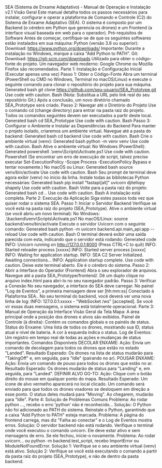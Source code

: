 SEA (Sistema de Enxame Adaptativo) - Manual de Operação e Instalação v2.1
Visão Geral
Este manual detalha todos os passos necessários para instalar, configurar e operar a plataforma de Comando e Controle (C2) do Sistema de Enxame Adaptativo (SEA). O sistema é composto por um Backend (o cérebro em Python que gerencia os drones) e um Frontend (a interface visual baseada em web para o operador).
Pré-requisitos de Software
Antes de começar, certifique-se de que os seguintes softwares estão instalados em sua máquina:
Python (versão 3.8 ou superior):
Download: https://www.python.org/downloads/
Importante: Durante a instalação no Windows, marque a caixa "Add Python to PATH".
Git:
Download: https://git-scm.com/downloads
Utilizado para obter o código-fonte do projeto.
Um navegador web moderno: Google Chrome ou Mozilla Firefox são recomendados.
Parte 1: Instalação e Configuração Inicial (Executar apenas uma vez)
Passo 1: Obter o Código-Fonte
Abra um terminal (PowerShell ou CMD no Windows, Terminal no macOS/Linux) e execute o seguinte comando para clonar o repositório do projeto para sua máquina.
Generated bash
git clone https://github.com/seu-usuario/SEA_Prototype.git
Use code with caution.
Bash
(Nota: Substitua a URL pelo link real do seu repositório Git.)
Após a conclusão, um novo diretório chamado SEA_Prototype será criado.
Passo 2: Navegar até o Diretório do Projeto
Use o comando cd (change directory) para entrar na pasta raiz do projeto. Todos os comandos seguintes devem ser executados a partir deste local.
Generated bash
cd SEA_Prototype
Use code with caution.
Bash
Passo 3: Configurar o Ambiente e Instalar as Dependências do Backend
Para manter o projeto isolado, criaremos um ambiente virtual.
Navegue até a pasta do backend:
Generated bash
cd backend
Use code with caution.
Bash
Crie o ambiente virtual (venv):
Generated bash
python -m venv venv
Use code with caution.
Bash
Ative o ambiente virtual:
No Windows (PowerShell):
Generated powershell
.\venv\Scripts\Activate.ps1
Use code with caution.
Powershell
(Se encontrar um erro de execução de script, talvez precise executar Set-ExecutionPolicy -Scope Process -ExecutionPolicy Bypass e tentar novamente.)
No macOS ou Linux:
Generated bash
source venv/bin/activate
Use code with caution.
Bash
Seu prompt de terminal deve agora exibir (venv) no início da linha.
Instale todas as bibliotecas Python necessárias:
Generated bash
pip install "fastapi[all]" uvicorn djitellopy shapely
Use code with caution.
Bash
Volte para a pasta raiz do projeto:
Generated bash
cd ..
Use code with caution.
Bash
A instalação está completa.
Parte 2: Execução da Aplicação
Siga estes passos toda vez que quiser rodar o sistema SEA.
Passo 1: Iniciar o Servidor Backend
Verifique se você está na pasta raiz do projeto (SEA_Prototype).
Ative o ambiente virtual (se você abriu um novo terminal):
No Windows: .\backend\venv\Scripts\Activate.ps1
No macOS/Linux: source backend/venv/bin/activate
Execute o servidor Uvicorn com o seguinte comando:
Generated bash
python -m uvicorn backend.api.main_api:app --reload
Use code with caution.
Bash
O terminal deverá exibir uma saída parecida com esta, indicando que o servidor está rodando:
Generated code
INFO:     Uvicorn running on http://127.0.0.1:8000 (Press CTRL+C to quit)
INFO:     Started reloader process [xxxxx]
INFO:     Started server process [xxxxx]
INFO:     Waiting for application startup.
INFO:     SEA C2 Server Initialized. Awaiting connections...
INFO:     Application startup complete.
Use code with caution.
Deixe este terminal aberto. Ele é o cérebro do sistema.
Passo 2: Abrir a Interface do Operador (Frontend)
Abra o seu explorador de arquivos.
Navegue até a pasta SEA_Prototype/frontend/.
Dê um duplo clique no arquivo index.html para abri-lo no seu navegador padrão.
Passo 3: Verificar a Conexão
No seu navegador, a interface do SEA deve carregar. No painel "Log de Eventos", a primeira mensagem deve ser [hh:mm:ss] Conectado à Plataforma SEA..
No seu terminal do backend, você deverá ver uma nova linha de log: INFO: 127.0.0.1:xxxxx - "WebSocket /ws" [accepted].
Se você vir essas duas mensagens, o sistema está totalmente operacional.
Parte 3: Manual de Operação da Interface
Visão Geral da Tela
Mapa: A área principal onde a posição dos drones e alvos são exibidos.
Painel de Controle (à direita): Contém os comandos globais e os painéis de status.
Status do Enxame: Uma lista de todos os drones, mostrando sua ID, status atual e nível de bateria. A cor à esquerda indica o status.
Log de Eventos: Um registro em tempo real de todas as ações e mudanças de status importantes.
Comandos Disponíveis
DECOLAR ENXAME:
Ação: Envia um comando de decolagem para todos os drones que estão no estado "Landed".
Resultado Esperado: Os drones na lista de status mudarão para "TakingOff" e, em seguida, para "Idle" (pairando no ar).
POUSAR ENXAME:
Ação: Envia um comando de pouso para todos os drones que estão no ar.
Resultado Esperado: Os drones mudarão de status para "Landing" e, em seguida, para "Landed".
DEFINIR ALVO GO-TO:
Ação: Clique com o botão direito do mouse em qualquer ponto do mapa.
Resultado Esperado: Um ícone de alvo vermelho aparecerá no local clicado. Um comando será enviado para que todos os drones voadores se desloquem em direção a esse ponto. O status deles mudará para "Moving". Ao chegarem, mudarão para "Idle".
Parte 4: Solução de Problemas Comuns
Problema: Ao rodar python ..., recebo o erro 'python' não é reconhecido...
Solução: O Python não foi adicionado ao PATH do sistema. Reinstale o Python, garantindo que a caixa "Add Python to PATH" esteja marcada.
Problema: A página do frontend carrega, mas diz "Falha ao conectar" e o Log de Eventos mostra erros.
Solução: O servidor backend não está rodando. Verifique o terminal onde você executou o comando uvicorn. Ele deve estar ativo e sem mensagens de erro. Se ele fechou, inicie-o novamente.
Problema: Ao rodar uvicorn... ou python -m backend.test_script, recebo ImportError ou ModuleNotFoundError.
Solução 1: Verifique se o seu ambiente virtual (venv) está ativo.
Solução 2: Verifique se você está executando o comando a partir da pasta raiz do projeto (SEA_Prototype), e não de dentro da pasta backend.
